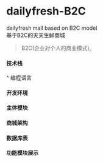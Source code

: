 # dailyfresh-B2C
dailyfresh mall based on B2C model  
基于B2C的天天生鲜商城  
> B2C(企业对个人的商业模式), 

#### 技术栈
^ 编程语言

####  开发环境


####  主体模块


####  商城架构



####  数据库表

#### 功能模块展示

